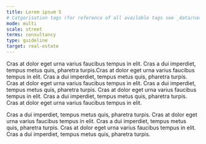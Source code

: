 ```yaml
---
title: Lorem ipsum 5
# Catgorisation tags (for reference of all available tags see _data/navigation_tools.yml file):
mode: multi
scale: street
terms: consultancy
type: guideline
target: real-estate
---
```


Cras at dolor eget urna varius faucibus tempus in elit. Cras a dui imperdiet, tempus metus quis, pharetra turpis.Cras at dolor eget urna varius faucibus tempus in elit. Cras a dui imperdiet, tempus metus quis, pharetra turpis. Cras at dolor eget urna varius faucibus tempus in elit. Cras a dui imperdiet, tempus metus quis, pharetra turpis. Cras at dolor eget urna varius faucibus tempus in elit. Cras a dui imperdiet, tempus metus quis, pharetra turpis. Cras at dolor eget urna varius faucibus tempus in elit. 

Cras a dui imperdiet, tempus metus quis, pharetra turpis. Cras at dolor eget urna varius faucibus tempus in elit. Cras a dui imperdiet, tempus metus quis, pharetra turpis. Cras at dolor eget urna varius faucibus tempus in elit. Cras a dui imperdiet, tempus metus quis, pharetra turpis.